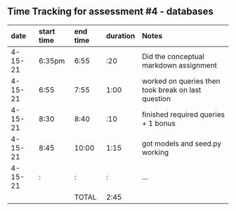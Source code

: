 ## Time Tracking for assessment #4 - databases
|date|start time|end time|duration|Notes|
|:---|:---|:---|:---|:---|
|4-15-21|6:35pm|6:55|:20|Did the conceptual markdown assignment|
|4-15-21|6:55|7:55|1:00|worked on queries then took break on last question|
|4-15-21|8:30|8:40|:10|finished required queries + 1 bonus|
|4-15-21|8:45|10:00|1:15|got models and seed.py working|
|4-15-21|:|:|:|...|
|||TOTAL|2:45||

